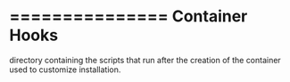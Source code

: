 ===============
Container Hooks
===============

directory containing the scripts that run after the creation of the container used to customize installation. 

